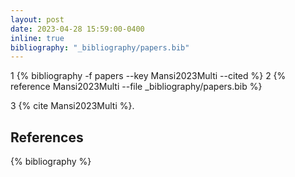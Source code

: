```yaml
---
layout: post
date: 2023-04-28 15:59:00-0400
inline: true
bibliography: "_bibliography/papers.bib"
---
```

1
{% bibliography -f papers --key Mansi2023Multi --cited %}
2
{% reference Mansi2023Multi --file _bibliography/papers.bib %}

3
{% cite Mansi2023Multi %}.

References
----------

{% bibliography %}